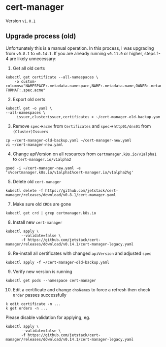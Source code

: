 # cert-manager
Version `v1.0.1`

## Upgrade process (old)
Unfortunately this is a manual operation. In this process, I was upgrading from `v0.8.1` to `v0.14.1`. If you are already running `v0.11.0` or higher, steps 1-4 are likely unnecessary:

1. Get all old certs

```
kubectl get certificate --all-namespaces \
    -o custom-columns="NAMESPACE:.metadata.namespace,NAME:.metadata.name,OWNER:.metadata.ownerReferences[0].kind,OLD FORMAT:.spec.acme"
```

2. Export old certs

```
kubectl get -o yaml \                                                                                                                                                     	--all-namespaces \
     issuer,clusterissuer,certificates > ~/cert-manager-old-backup.yam
```

3. Remove `spec`->`acme` from `Certificates` and `spec`->`http01/dns01` from `(Cluster)Issuers`

```
cp ~/cert-manager-old-backup.yaml ~/cert-manager-new.yaml
vi ~/cert-manager-new.yaml
```

4. Change apiVersion on all resources from `certmanager.k8s.io/v1alpha1` to `cert-manager.io/v1alpha2`

```
gsed -i ~/cert-manager-new.yaml -e 's%certmanager.k8s.io/v1alpha1%cert-manager.io/v1alpha2%g'
```

5. Delete old `cert-manager`

```
kubectl delete -f https://github.com/jetstack/cert-manager/releases/download/v0.8.1/cert-manager.yaml
```

7. Make sure old `CRD`s are gone

```
kubectl get crd | grep certmanager.k8s.io
```

8. Install new `cert-manager`

```
kubectl apply \
       --validate=false \
       -f https://github.com/jetstack/cert-manager/releases/download/v0.14.1/cert-manager-legacy.yaml
```

9. Re-install all certificates with changed `apiVersion` and adjusted `spec`

```
kubectl apply -f ~/cert-manager-old-backup.yaml
```

9. Verify new version is running

```
kubectl get pods --namespace cert-manager
```

10. Edit a certificate and change `dnsNames` to force a refresh then check `Order` passes successfully

```
k edit certificate -n ...
k get orders -n ...
```

Please disable validation for applying, eg.
```
kubectl apply \
       --validate=false \
       -f https://github.com/jetstack/cert-manager/releases/download/v0.14.1/cert-manager-legacy.yaml
```
